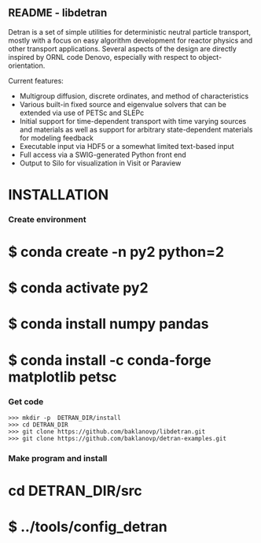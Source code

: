 README - libdetran
------------------

Detran is a set of simple utilities for deterministic neutral particle 
transport, mostly with a focus on easy algorithm development for reactor 
physics and other transport applications.  Several aspects of the design 
are directly inspired by ORNL code Denovo, especially with respect to 
object-orientation.  

Current features:
  - Multigroup diffusion, discrete ordinates, and method of 
    characteristics
  - Various built-in fixed source and eigenvalue solvers that can be extended
    via use of PETSc and SLEPc
  - Initial support for time-dependent transport with time varying sources
    and materials as well as support for arbitrary state-dependent materials
    for modeling feedback
  - Executable input via HDF5 or a somewhat limited text-based input
  - Full access via a SWIG-generated Python front end
  - Output to Silo for visualization in Visit or Paraview


# INSTALLATION

### Create environment
# $ conda create -n py2 python=2
# $ conda activate py2
# $ conda install numpy pandas 
# $ conda install -c conda-forge matplotlib petsc


### Get code
```
>>> mkdir -p  DETRAN_DIR/install
>>> cd DETRAN_DIR
>>> git clone https://github.com/baklanovp/libdetran.git 
>>> git clone https://github.com/baklanovp/detran-examples.git
``` 

### Make program and install
# cd DETRAN_DIR/src
# $ ../tools/config_detran


